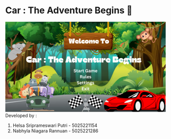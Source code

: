 # Car : The Adventure Begins 🚗
![Alt Text](https://github.com/nabhylanr/Car-PBO/raw/main/src/Images/pbobabe.png)
Developed by :
1. Helsa Sriprameswari Putri - 5025221154
2. Nabhyla Niagara Rannuan - 5025221286
